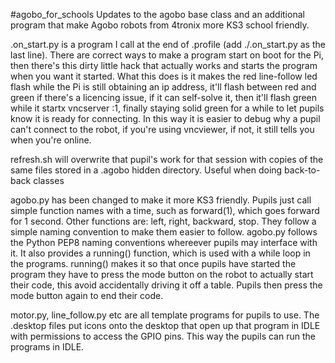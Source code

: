 #agobo_for_schools
Updates to the agobo base class and an additional program that make Agobo robots from 4tronix more KS3 school friendly.

.on_start.py is a program I call at the end of .profile (add ./.on_start.py as the last line). There are correct ways to make a program start on boot for the Pi, then there's this dirty little hack that actually works and starts the program when you want it started. What this does is it makes the red line-follow led flash while the Pi is still obtaining an ip address, it'll flash between red and green if there's a licencing issue, if it can self-solve it, then it'll flash green while it startx vncserver :1, finally staying solid green for a while to let pupils know it is ready for connecting. In this way it is easier to debug why a pupil can't connect to the robot, if you're using vncviewer, if not, it still tells you when you're online.

refresh.sh will overwrite that pupil's work for that session with copies of the same files stored in a .agobo hidden directory. Useful when doing back-to-back classes

agobo.py has been changed to make it more KS3 friendly. Pupils just call simple function names with a time, such as forward(1), which goes forward for 1 second. Other functions are: left, right, backward, stop. They follow a simple naming convention to make them easier to follow. agobo.py follows the Python PEP8 naming conventions whereever pupils may interface with it. It also provides a running() function, which is used with a while loop in the programs. running() makes it so that once pupils have started the program they have to press the mode button on the robot to actually start their code, this avoid accidentally driving it off a table. Pupils then press the mode button again to end their code.

motor.py, line_follow.py etc are all template programs for pupils to use. The .desktop files put icons onto the desktop that open up that program in IDLE with permissions to access the GPIO pins. This way the pupils can run the programs in IDLE.